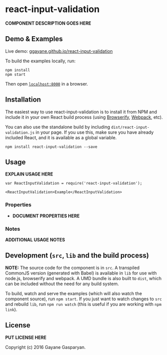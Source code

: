 # react-input-validation

__COMPONENT DESCRIPTION GOES HERE__


## Demo & Examples

Live demo: [ggayane.github.io/react-input-validation](http://ggayane.github.io/react-input-validation/)

To build the examples locally, run:

```
npm install
npm start
```

Then open [`localhost:8000`](http://localhost:8000) in a browser.


## Installation

The easiest way to use react-input-validation is to install it from NPM and include it in your own React build process (using [Browserify](http://browserify.org), [Webpack](http://webpack.github.io/), etc).

You can also use the standalone build by including `dist/react-input-validation.js` in your page. If you use this, make sure you have already included React, and it is available as a global variable.

```
npm install react-input-validation --save
```


## Usage

__EXPLAIN USAGE HERE__

```
var ReactInputValidation = require('react-input-validation');

<ReactInputValidation>Example</ReactInputValidation>
```

### Properties

* __DOCUMENT PROPERTIES HERE__

### Notes

__ADDITIONAL USAGE NOTES__


## Development (`src`, `lib` and the build process)

**NOTE:** The source code for the component is in `src`. A transpiled CommonJS version (generated with Babel) is available in `lib` for use with node.js, browserify and webpack. A UMD bundle is also built to `dist`, which can be included without the need for any build system.

To build, watch and serve the examples (which will also watch the component source), run `npm start`. If you just want to watch changes to `src` and rebuild `lib`, run `npm run watch` (this is useful if you are working with `npm link`).

## License

__PUT LICENSE HERE__

Copyright (c) 2016 Gayane Gasparyan.

